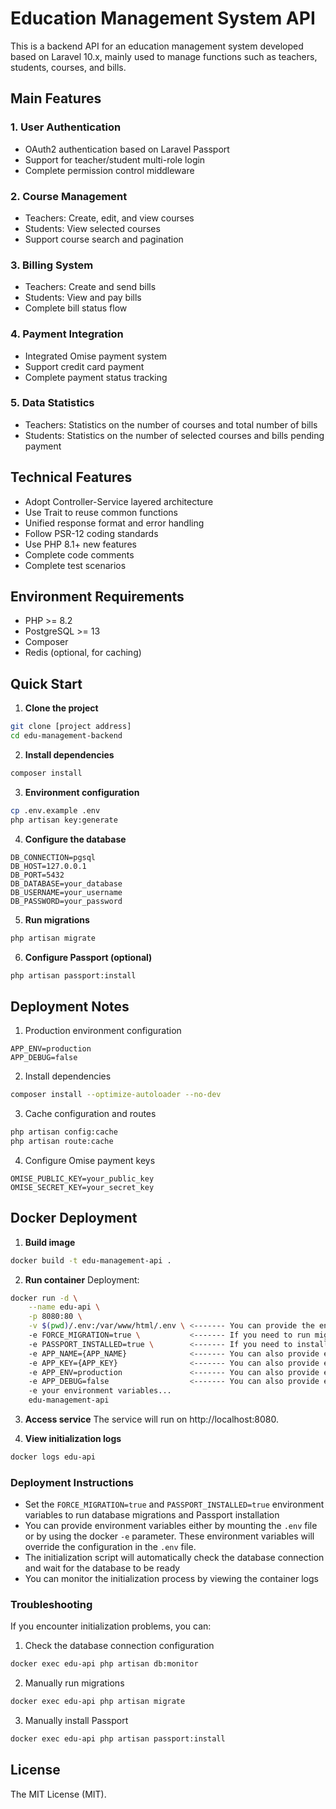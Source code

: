 # Education Management System API

This is a backend API for an education management system developed based on Laravel 10.x, mainly used to manage functions such as teachers, students, courses, and bills.

## Main Features

### 1. User Authentication
- OAuth2 authentication based on Laravel Passport
- Support for teacher/student multi-role login
- Complete permission control middleware

### 2. Course Management
- Teachers: Create, edit, and view courses
- Students: View selected courses
- Support course search and pagination

### 3. Billing System
- Teachers: Create and send bills
- Students: View and pay bills
- Complete bill status flow

### 4. Payment Integration
- Integrated Omise payment system
- Support credit card payment
- Complete payment status tracking

### 5. Data Statistics
- Teachers: Statistics on the number of courses and total number of bills
- Students: Statistics on the number of selected courses and bills pending payment

## Technical Features

- Adopt Controller-Service layered architecture
- Use Trait to reuse common functions
- Unified response format and error handling
- Follow PSR-12 coding standards
- Use PHP 8.1+ new features
- Complete code comments
- Complete test scenarios

## Environment Requirements

- PHP >= 8.2
- PostgreSQL >= 13
- Composer
- Redis (optional, for caching)

## Quick Start

1. **Clone the project**
```bash
git clone [project address]
cd edu-management-backend
```

2. **Install dependencies**
```bash
composer install
```

3. **Environment configuration**
```bash
cp .env.example .env
php artisan key:generate
```

4. **Configure the database**
```env
DB_CONNECTION=pgsql
DB_HOST=127.0.0.1
DB_PORT=5432
DB_DATABASE=your_database
DB_USERNAME=your_username
DB_PASSWORD=your_password
```

5. **Run migrations**
```bash
php artisan migrate
```

6. **Configure Passport (optional)**
```bash
php artisan passport:install
```

## Deployment Notes

1. Production environment configuration
```env
APP_ENV=production
APP_DEBUG=false
```

2. Install dependencies
```bash
composer install --optimize-autoloader --no-dev
```

3. Cache configuration and routes
```bash
php artisan config:cache
php artisan route:cache
```

4. Configure Omise payment keys
```env
OMISE_PUBLIC_KEY=your_public_key
OMISE_SECRET_KEY=your_secret_key
```

## Docker Deployment

1. **Build image**
```bash
docker build -t edu-management-api .
```

2. **Run container**
Deployment:
```bash
docker run -d \
    --name edu-api \
    -p 8080:80 \
    -v $(pwd)/.env:/var/www/html/.env \ <------- You can provide the environment variables required by Laravel by mounting the .env file
    -e FORCE_MIGRATION=true \           <------- If you need to run migrations
    -e PASSPORT_INSTALLED=true \        <------- If you need to install Passport
    -e APP_NAME={APP_NAME}              <------- You can also provide environment variables through -e
    -e APP_KEY={APP_KEY}                <------- You can also provide environment variables through -e
    -e APP_ENV=production               <------- You can also provide environment variables through -e
    -e APP_DEBUG=false                  <------- You can also provide environment variables through -e
    -e your environment variables...
    edu-management-api
```

3. **Access service**
The service will run on http://localhost:8080.

4. **View initialization logs**
```bash
docker logs edu-api
```

### Deployment Instructions

- Set the `FORCE_MIGRATION=true` and `PASSPORT_INSTALLED=true` environment variables to run database migrations and Passport installation
- You can provide environment variables either by mounting the `.env` file or by using the docker `-e` parameter. These environment variables will override the configuration in the `.env` file.
- The initialization script will automatically check the database connection and wait for the database to be ready
- You can monitor the initialization process by viewing the container logs

### Troubleshooting

If you encounter initialization problems, you can:

1. Check the database connection configuration
```bash
docker exec edu-api php artisan db:monitor
```

2. Manually run migrations
```bash
docker exec edu-api php artisan migrate
```

3. Manually install Passport
```bash
docker exec edu-api php artisan passport:install
```

## License

The MIT License (MIT).
